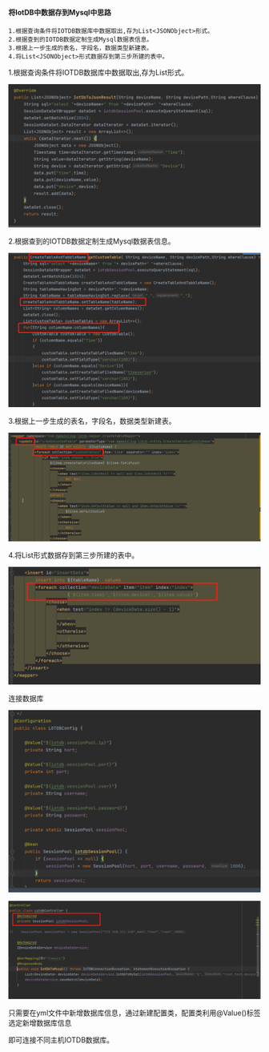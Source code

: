 #### 将IotDB中数据存到Mysql中思路

```
1.根据查询条件将IOTDB数据库中数据取出,存为List<JSONObject>形式。
2.根据查到的IOTDB数据定制生成Mysql数据表信息。
3.根据上一步生成的表名，字段名，数据类型新建表。
4.将List<JSONObject>形式数据存到第三步所建的表中。
```



1.根据查询条件将IOTDB数据库中数据取出,存为List<JSONObject>形式。

![image-20220810172221615](https://raw.githubusercontent.com/Ningyu-code/IotDbToMysql/new/readme-pic/firstStep.jpg)

2.根据查到的IOTDB数据定制生成Mysql数据表信息。

![image-20220810172221615](https://raw.githubusercontent.com/Ningyu-code/IotDbToMysql/new/readme-pic/secondStep.png)

3.根据上一步生成的表名，字段名，数据类型新建表。

![image-20220810172221615](https://raw.githubusercontent.com/Ningyu-code/IotDbToMysql/new/readme-pic/thirdStep.png)

4.将List<JSONObject>形式数据存到第三步所建的表中。

![image-20220810172221615](https://raw.githubusercontent.com/Ningyu-code/IotDbToMysql/new/readme-pic/fourthStep.png)



连接数据库

![image-20220810172350681](https://raw.githubusercontent.com/Ningyu-code/IotDbToMysql/main/readme-pic/image-20220810172350681.png)

![image-20220810172453154](https://raw.githubusercontent.com/Ningyu-code/IotDbToMysql/main/readme-pic/image-20220810172453154.png)

只需要在yml文件中新增数据库信息，通过新建配置类，配置类利用@Value()标签选定新增数据库信息

即可连接不同主机IOTDB数据库。

